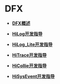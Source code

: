 # DFX



- **[DFX概述](subsys-dfx-overview.md)**

- **[HiLog开发指导](subsys-dfx-hilog-rich.md)**

- **[HiLog_Lite开发指导](subsys-dfx-hilog-lite.md)**

- **[HiTrace开发指导](subsys-dfx-hitrace.md)**

- **[HiCollie开发指导](subsys-dfx-hicollie.md)**

- **[HiSysEvent开发指导](subsys-dfx-hisysevent.md)**
